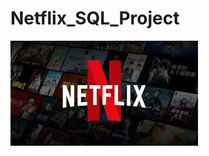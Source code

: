 # Netflix_SQL_Project
![Netflix logo](https://github.com/YogeshwarChaudhari9/Netflix_SQL_Project/blob/main/Nexflixlogo.jpeg)
